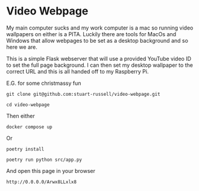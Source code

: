 # Video Webpage

My main computer sucks and my work computer is a mac so running video wallpapers on either is a PITA. Luckily there are tools for MacOs and Windows that allow webpages to be set as a desktop background and so here we are.

This is a simple Flask webserver that will use a provided YouTube video ID to set the full page background. I can then set my desktop wallpaper to the correct URL and this is all handed off to my Raspberry Pi.

E.G. for some christmassy fun

`git clone git@github.com:stuart-russell/video-webpage.git`

`cd video-webpage`

Then either

`docker compose up`

Or

`poetry install`

`poetry run python src/app.py`

And open this page in your browser

`http://0.0.0.0/Arwx8LLxlx8`
